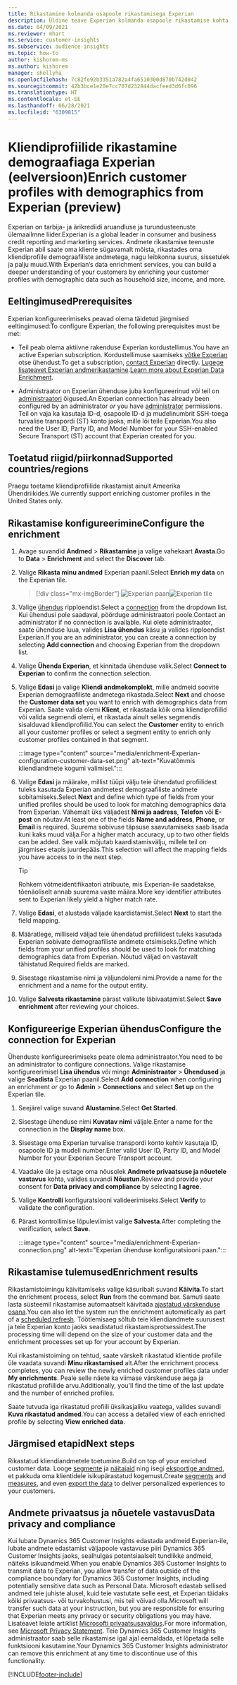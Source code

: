 ```yaml
---
title: Rikastamine kolmanda osapoole rikastamisega Experian
description: Üldine teave Experian kolmanda osapoole rikastamise kohta.
ms.date: 04/09/2021
ms.reviewer: mhart
ms.service: customer-insights
ms.subservice: audience-insights
ms.topic: how-to
author: kishorem-ms
ms.author: kishorem
manager: shellyha
ms.openlocfilehash: 7c82fe92b3351a782a4fa6510300d870b742d042
ms.sourcegitcommit: 42b3bce1e20e7cc707d232844dacfeed3d6fc096
ms.translationtype: HT
ms.contentlocale: et-EE
ms.lasthandoff: 06/28/2021
ms.locfileid: "6309815"
---
```

# <a name="enrich-customer-profiles-with-demographics-from-experian-preview"></a><span data-ttu-id="89b79-103">Kliendiprofiilide rikastamine demograafiaga Experian (eelversioon)</span><span class="sxs-lookup"><span data-stu-id="89b79-103">Enrich customer profiles with demographics from Experian (preview)</span></span>

<span data-ttu-id="89b79-104">Experian on tarbija- ja ärikrediidi aruandluse ja turundusteenuste ülemaailmne liider.</span><span class="sxs-lookup"><span data-stu-id="89b79-104">Experian is a global leader in consumer and business credit reporting and marketing services.</span></span> <span data-ttu-id="89b79-105">Andmete rikastamise teenuste Experian abil saate oma kliente sügavamalt mõista, rikastades oma kliendiprofiile demograafiliste andmetega, nagu leibkonna suurus, sissetulek ja palju muud.</span><span class="sxs-lookup"><span data-stu-id="89b79-105">With Experian’s data enrichment services, you can build a deeper understanding of your customers by enriching your customer profiles with demographic data such as household size, income, and more.</span></span>

## <a name="prerequisites"></a><span data-ttu-id="89b79-106">Eeltingimused</span><span class="sxs-lookup"><span data-stu-id="89b79-106">Prerequisites</span></span>

<span data-ttu-id="89b79-107">Experian konfigureerimiseks peavad olema täidetud järgmised eeltingimused:</span><span class="sxs-lookup"><span data-stu-id="89b79-107">To configure Experian, the following prerequisites must be met:</span></span>

- <span data-ttu-id="89b79-108">Teil peab olema aktiivne rakenduse Experian kordustellimus.</span><span class="sxs-lookup"><span data-stu-id="89b79-108">You have an active Experian subscription.</span></span> <span data-ttu-id="89b79-109">Kordustellimuse saamiseks [võtke Experian](https://www.experian.com/marketing-services/contact) otse ühendust.</span><span class="sxs-lookup"><span data-stu-id="89b79-109">To get a subscription, [contact Experian](https://www.experian.com/marketing-services/contact) directly.</span></span> <span data-ttu-id="89b79-110">[Lugege lisateavet Experian andmerikastamine](https://www.experian.com/marketing-services/microsoft?cmpid=ems_web_mci_cdppage).</span><span class="sxs-lookup"><span data-stu-id="89b79-110">[Learn more about Experian Data Enrichment](https://www.experian.com/marketing-services/microsoft?cmpid=ems_web_mci_cdppage).</span></span>

- <span data-ttu-id="89b79-111">Administraator on Experian ühenduse juba konfigureerinud *või* teil on [administraatori](permissions.md#administrator) õigused.</span><span class="sxs-lookup"><span data-stu-id="89b79-111">An Experian connection has already been configured by an administrator *or* you have [administrator](permissions.md#administrator) permissions.</span></span> <span data-ttu-id="89b79-112">Teil on vaja ka kasutaja ID-d, osapoole ID-d ja mudelinumbrit SSH-toega turvalise transpordi (ST) konto jaoks, mille lõi teile Experian.</span><span class="sxs-lookup"><span data-stu-id="89b79-112">You also need the User ID, Party ID, and Model Number for your SSH-enabled Secure Transport (ST) account that Experian created for you.</span></span>

## <a name="supported-countriesregions"></a><span data-ttu-id="89b79-113">Toetatud riigid/piirkonnad</span><span class="sxs-lookup"><span data-stu-id="89b79-113">Supported countries/regions</span></span>

<span data-ttu-id="89b79-114">Praegu toetame kliendiprofiilide rikastamist ainult Ameerika Ühendriikides.</span><span class="sxs-lookup"><span data-stu-id="89b79-114">We currently support enriching customer profiles in the United States only.</span></span>

## <a name="configure-the-enrichment"></a><span data-ttu-id="89b79-115">Rikastamise konfigureerimine</span><span class="sxs-lookup"><span data-stu-id="89b79-115">Configure the enrichment</span></span>

1. <span data-ttu-id="89b79-116">Avage suvandid **Andmed** > **Rikastamine** ja valige vahekaart **Avasta**.</span><span class="sxs-lookup"><span data-stu-id="89b79-116">Go to **Data** > **Enrichment** and select the **Discover** tab.</span></span>

1. <span data-ttu-id="89b79-117">Valige **Rikasta minu andmed** Experian paanil.</span><span class="sxs-lookup"><span data-stu-id="89b79-117">Select **Enrich my data** on the Experian tile.</span></span>

   > [!div class="mx-imgBorder"]
   > <span data-ttu-id="89b79-118">![Experian paan](media/experian-tile.png "Experian tile")</span><span class="sxs-lookup"><span data-stu-id="89b79-118">![Experian tile](media/experian-tile.png "Experian tile")</span></span>
   > 

1. <span data-ttu-id="89b79-119">Valige [ühendus](connections.md) ripploendist.</span><span class="sxs-lookup"><span data-stu-id="89b79-119">Select a [connection](connections.md) from the dropdown list.</span></span> <span data-ttu-id="89b79-120">Kui ühendusi pole saadaval, pöörduge administraatori poole.</span><span class="sxs-lookup"><span data-stu-id="89b79-120">Contact an administrator if no connection is available.</span></span> <span data-ttu-id="89b79-121">Kui olete administraator, saate ühenduse luua, valides **Lisa ühendus** käsu ja valides ripploendist Experian.</span><span class="sxs-lookup"><span data-stu-id="89b79-121">If you are an administrator, you can create a connection by selecting **Add connection** and choosing Experian from the dropdown list.</span></span> 

1. <span data-ttu-id="89b79-122">Valige **Ühenda Experian**, et kinnitada ühenduse valik.</span><span class="sxs-lookup"><span data-stu-id="89b79-122">Select **Connect to Experian** to confirm the connection selection.</span></span>

1.  <span data-ttu-id="89b79-123">Valige **Edasi** ja valige **Kliendi andmekomplekt**, mille andmeid soovite Experian demograafiliste andmetega rikastada.</span><span class="sxs-lookup"><span data-stu-id="89b79-123">Select **Next** and choose the **Customer data set** you want to enrich with demographics data from Experian.</span></span> <span data-ttu-id="89b79-124">Saate valida olemi **Klient**, et rikastada kõik oma kliendiprofiilid või valida segmendi olemi, et rikastada ainult selles segmendis sisalduvad kliendiprofiilid.</span><span class="sxs-lookup"><span data-stu-id="89b79-124">You can select the **Customer** entity to enrich all your customer profiles or select a segment entity to enrich only customer profiles contained in that segment.</span></span>

    :::image type="content" source="media/enrichment-Experian-configuration-customer-data-set.png" alt-text="Kuvatõmmis kliendiandmete kogumi valimisel.":::

1. <span data-ttu-id="89b79-126">Valige **Edasi** ja määrake, millist tüüpi välju teie ühendatud profiilidest tuleks kasutada Experian andmetest demograafiliste andmete sobitamiseks.</span><span class="sxs-lookup"><span data-stu-id="89b79-126">Select **Next** and define which type of fields from your unified profiles should be used to look for matching demographics data from Experian.</span></span> <span data-ttu-id="89b79-127">Vähemalt üks väljadest **Nimi ja aadress**, **Telefon** või **E-post** on nõutav.</span><span class="sxs-lookup"><span data-stu-id="89b79-127">At least one of the fields **Name and address**, **Phone**, or **Email** is required.</span></span> <span data-ttu-id="89b79-128">Suurema sobivuse täpsuse saavutamiseks saab lisada kuni kaks muud välja.</span><span class="sxs-lookup"><span data-stu-id="89b79-128">For a higher match accuracy, up to two other fields can be added.</span></span> <span data-ttu-id="89b79-129">See valik mõjutab kaardistamisvälju, millele teil on järgmises etapis juurdepääs.</span><span class="sxs-lookup"><span data-stu-id="89b79-129">This selection will affect the mapping fields you have access to in the next step.</span></span>

    > [!TIP]
    > <span data-ttu-id="89b79-130">Rohkem võtmeidentifikaatori atribuute, mis Experian-ile saadetakse, tõenäoliselt annab suurema vaste määra.</span><span class="sxs-lookup"><span data-stu-id="89b79-130">More key identifier attributes sent to Experian likely yield a higher match rate.</span></span>

1. <span data-ttu-id="89b79-131">Valige **Edasi**, et alustada väljade kaardistamist.</span><span class="sxs-lookup"><span data-stu-id="89b79-131">Select **Next** to start the field mapping.</span></span>

1. <span data-ttu-id="89b79-132">Määratlege, milliseid väljad teie ühendatud profiilidest tuleks kasutada Experian sobivate demograafiliste andmete otsimiseks.</span><span class="sxs-lookup"><span data-stu-id="89b79-132">Define which fields from your unified profiles should be used to look for matching demographics data from Experian.</span></span> <span data-ttu-id="89b79-133">Nõutud väljad on vastavalt tähistatud.</span><span class="sxs-lookup"><span data-stu-id="89b79-133">Required fields are marked.</span></span>

1. <span data-ttu-id="89b79-134">Sisestage rikastamise nimi ja väljundolemi nimi.</span><span class="sxs-lookup"><span data-stu-id="89b79-134">Provide a name for the enrichment and a name for the output entity.</span></span>

1. <span data-ttu-id="89b79-135">Valige **Salvesta rikastamine** pärast valikute läbivaatamist.</span><span class="sxs-lookup"><span data-stu-id="89b79-135">Select **Save enrichment** after reviewing your choices.</span></span>

## <a name="configure-the-connection-for-experian"></a><span data-ttu-id="89b79-136">Konfigureerige Experian ühendus</span><span class="sxs-lookup"><span data-stu-id="89b79-136">Configure the connection for Experian</span></span> 

<span data-ttu-id="89b79-137">Ühenduste konfigureerimiseks peate olema administraator.</span><span class="sxs-lookup"><span data-stu-id="89b79-137">You need to be an administrator to configure connections.</span></span> <span data-ttu-id="89b79-138">Valige rikastamise konfigureerimisel **Lisa ühendus** *või* minge **Administraator** > **Ühendused** ja valige **Seadista** Experian paanil.</span><span class="sxs-lookup"><span data-stu-id="89b79-138">Select **Add connection** when configuring an enrichment *or* go to **Admin** > **Connections** and select **Set up** on the Experian tile.</span></span>

1. <span data-ttu-id="89b79-139">Seejärel valige suvand **Alustamine**.</span><span class="sxs-lookup"><span data-stu-id="89b79-139">Select **Get Started**.</span></span>

1. <span data-ttu-id="89b79-140">Sisestage ühenduse nimi **Kuvatav nimi** väljale.</span><span class="sxs-lookup"><span data-stu-id="89b79-140">Enter a name for the connection in the **Display name** box.</span></span>

1. <span data-ttu-id="89b79-141">Sisestage oma Experian turvalise transpordi konto kehtiv kasutaja ID, osapoole ID ja mudeli number.</span><span class="sxs-lookup"><span data-stu-id="89b79-141">Enter valid User ID, Party ID, and Model Number for your Experian Secure Transport account.</span></span>

1. <span data-ttu-id="89b79-142">Vaadake üle ja esitage oma nõusolek **Andmete privaatsuse ja nõuetele vastavus** kohta, valides suvandi **Nõustun**.</span><span class="sxs-lookup"><span data-stu-id="89b79-142">Review and provide your consent for **Data privacy and compliance** by selecting **I agree**.</span></span>

1. <span data-ttu-id="89b79-143">Valige **Kontrolli** konfiguratsiooni valideerimiseks.</span><span class="sxs-lookup"><span data-stu-id="89b79-143">Select **Verify** to validate the configuration.</span></span>

1. <span data-ttu-id="89b79-144">Pärast kontrollimise lõpuleviimist valige **Salvesta**.</span><span class="sxs-lookup"><span data-stu-id="89b79-144">After completing the verification, select **Save**.</span></span>
   
   :::image type="content" source="media/enrichment-Experian-connection.png" alt-text="Experian ühenduse konfiguratsiooni paan.":::

## <a name="enrichment-results"></a><span data-ttu-id="89b79-146">Rikastamise tulemused</span><span class="sxs-lookup"><span data-stu-id="89b79-146">Enrichment results</span></span>

<span data-ttu-id="89b79-147">Rikastamistoimingu käivitamiseks valige käsuribalt suvand **Käivita**.</span><span class="sxs-lookup"><span data-stu-id="89b79-147">To start the enrichment process, select **Run** from the command bar.</span></span> <span data-ttu-id="89b79-148">Samuti saate lasta süsteemil rikastamise automaatselt käivitada [ajastatud värskenduse osana](system.md#schedule-tab).</span><span class="sxs-lookup"><span data-stu-id="89b79-148">You can also let the system run the enrichment automatically as part of a [scheduled refresh](system.md#schedule-tab).</span></span> <span data-ttu-id="89b79-149">Töötlemisaeg sõltub teie kliendiandmete suurusest ja teie Experian konto jaoks seadistatud rikastamisprotsessidest.</span><span class="sxs-lookup"><span data-stu-id="89b79-149">The processing time will depend on the size of your customer data and the enrichment processes set up for your account by Experian.</span></span>

<span data-ttu-id="89b79-150">Kui rikastamistoiming on tehtud, saate värskelt rikastatud klientide profiile üle vaadata suvandi **Minu rikastamised** alt.</span><span class="sxs-lookup"><span data-stu-id="89b79-150">After the enrichment process completes, you can review the newly enriched customer profiles data under **My enrichments**.</span></span> <span data-ttu-id="89b79-151">Peale selle näete ka viimase värskenduse aega ja rikastatud profiilide arvu.</span><span class="sxs-lookup"><span data-stu-id="89b79-151">Additionally, you'll find the time of the last update and the number of enriched profiles.</span></span>

<span data-ttu-id="89b79-152">Saate tutvuda iga rikastatud profiili üksikasjaliku vaatega, valides suvandi **Kuva rikastatud andmed**.</span><span class="sxs-lookup"><span data-stu-id="89b79-152">You can access a detailed view of each enriched profile by selecting **View enriched data**.</span></span>

## <a name="next-steps"></a><span data-ttu-id="89b79-153">Järgmised etapid</span><span class="sxs-lookup"><span data-stu-id="89b79-153">Next steps</span></span>

<span data-ttu-id="89b79-154">Rikastatud kliendiandmetele toetumine.</span><span class="sxs-lookup"><span data-stu-id="89b79-154">Build on top of your enriched customer data.</span></span> <span data-ttu-id="89b79-155">Looge [segmente](segments.md) ja [näitajaid](measures.md) ning isegi [eksportige andmed](export-destinations.md), et pakkuda oma klientidele isikupärastatud kogemust.</span><span class="sxs-lookup"><span data-stu-id="89b79-155">Create [segments](segments.md) and [measures](measures.md), and even [export the data](export-destinations.md) to deliver personalized experiences to your customers.</span></span>

## <a name="data-privacy-and-compliance"></a><span data-ttu-id="89b79-156">Andmete privaatsus ja nõuetele vastavus</span><span class="sxs-lookup"><span data-stu-id="89b79-156">Data privacy and compliance</span></span>

<span data-ttu-id="89b79-157">Kui lubate Dynamics 365 Customer Insights edastada andmeid Experian-ile, lubate andmete edastamist väljapoole vastavuse piiri Dynamics 365 Customer Insights jaoks, sealhulgas potentsiaalselt tundlikke andmeid, näiteks isikuandmeid.</span><span class="sxs-lookup"><span data-stu-id="89b79-157">When you enable Dynamics 365 Customer Insights to transmit data to Experian, you allow transfer of data outside of the compliance boundary for Dynamics 365 Customer Insights, including potentially sensitive data such as Personal Data.</span></span> <span data-ttu-id="89b79-158">Microsoft edastab sellised andmed teie juhiste alusel, kuid teie vastutate selle eest, et Experian täidaks kõiki privaatsus- või turvakohustusi, mis teil võivad olla.</span><span class="sxs-lookup"><span data-stu-id="89b79-158">Microsoft will transfer such data at your instruction, but you are responsible for ensuring that Experian meets any privacy or security obligations you may have.</span></span> <span data-ttu-id="89b79-159">Lisateavet leiate artiklist [Microsofti privaatsusavaldus](https://go.microsoft.com/fwlink/?linkid=396732).</span><span class="sxs-lookup"><span data-stu-id="89b79-159">For more information, see [Microsoft Privacy Statement](https://go.microsoft.com/fwlink/?linkid=396732).</span></span>
<span data-ttu-id="89b79-160">Teie Dynamics 365 Customer Insights administraator saab selle rikastamise igal ajal eemaldada, et lõpetada selle funktsiooni kasutamine.</span><span class="sxs-lookup"><span data-stu-id="89b79-160">Your Dynamics 365 Customer Insights administrator can remove this enrichment at any time to discontinue use of this functionality.</span></span>


[!INCLUDE[footer-include](../includes/footer-banner.md)]
